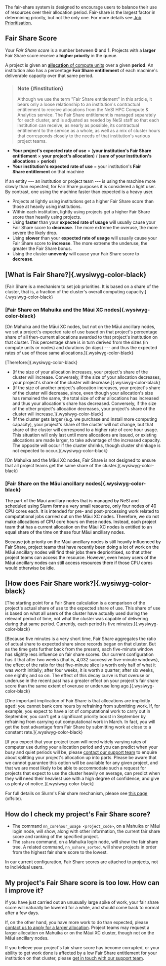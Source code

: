 The fair-share system is designed to encourage users to balance their
use of resources over their allocation period. Fair-share is the largest
factor in determining priority, but not the only one. For more details
see [Job
Prioritisation](https://support.nesi.org.nz/hc/en-gb/articles/360000201636/).

## Fair Share Score

Your *Fair Share score* is a number between **0** and **1**. Projects
with a **larger** Fair Share score receive a **higher priority** in the
queue.

A project is given an [**allocation** of compute
units](https://support.nesi.org.nz/hc/en-gb/articles/360001385735) over
a given **period**. An institution also has a percentage **Fair
Share entitlement** of each machine\'s deliverable capacity over that
same period.

> ### Note {#institution}
>
> Although we use the term \"Fair Share entitlement\" in this article,
> it bears only a loose relationship to an institution\'s contractual
> entitlement to receive allocations from the NeSI HPC Compute &
> Analytics service. The Fair Share entitlement is managed separately
> for each cluster, and is adjusted as needed by NeSI staff so that each
> institution can receive, as nearly as possible, its contractual
> entitlement to the service as a whole, as well as a mix of cluster
> hours that corresponds closely to the needs of that institution\'s
> various project teams.

-   **Your project\'s expected rate of use** = (**your institution\'s
    Fair Share entitlement** × **your project\'s allocation**) / (**sum
    of your institution\'s allocations** × **period**)
-   **Your institution\'s expected rate of use** = your institution\'s
    **Fair Share entitlement** on that machine

If an entity --- an institution or project team --- is using the machine
more slowly than expected, for Fair Share purposes it is considered a
light user. By contrast, one using the machine faster than expected is a
heavy user.

-   Projects at lightly using institutions get a higher Fair Share score
    than those at heavily using institutions.
-   Within each institution, lightly using projects get a higher Fair
    Share score than heavily using projects.
-   Using **faster** than your **expected rate of usage** will usually
    cause your Fair Share score to **decrease**. The more extreme the
    overuse, the more severe the likely drop.
-   Using **slower** than your **expected rate of usage** will usually
    cause your Fair Share score to **increase**. The more extreme the
    underuse, the greater the Fair Share bonus.
-   Using the cluster **unevenly** will cause your Fair Share score to
    **decrease**.

## [What is Fair Share?]{.wysiwyg-color-black}

[Fair Share is a mechanism to set job priorities. It is based on a share
of the cluster, that is, a fraction of the cluster\'s overall computing
capacity.]{.wysiwyg-color-black}

### [Fair Share on Mahuika and the Māui XC nodes]{.wysiwyg-color-black}

[On Mahuika and the Māui XC nodes, but not on the Māui ancillary nodes,
we set a project\'s expected rate of use based on that project\'s
percentage share of all then-current allocations awarded to that
project\'s institution on that cluster. This percentage share is in turn
derived from the sizes (in compute units or nodes) and durations (in
days) --- and thus the expected rates of use of those same
allocations.]{.wysiwyg-color-black}

[Therefore:]{.wysiwyg-color-black}

-   [If the size of your allocation increases, your project\'s share of
    the cluster will increase. Conversely, if the size of your
    allocation decreases, your project\'s share of the cluster will
    decrease.]{.wysiwyg-color-black}
-   [If the size of another project\'s allocation increases, your
    project\'s share of the cluster will decrease, since, even though
    your allocation\'s size has remained the same, the total size of
    other allocations has increased and thus your allocation\'s share
    has decreased. Conversely, if the size of the other project\'s
    allocation decreases, your project\'s share of the cluster will
    increase.]{.wysiwyg-color-black}
-   [If the cluster gets larger (e.g. we purchase and install more
    computing capacity), your project\'s share of the cluster will not
    change, but that share of the cluster will correspond to a higher
    rate of core hour usage. This situation will only last until more
    allocations are issued, or existing allocations are made larger, to
    take advantage of the increased capacity. The opposite will occur if
    the cluster shrinks, though cluster shrinkage is not expected to
    occur.]{.wysiwyg-color-black}

[On Mahuika and the Māui XC nodes, Fair Share is not designed to ensure
that all project teams get the same share of the
cluster.]{.wysiwyg-color-black}

### [Fair Share on the Māui ancillary nodes]{.wysiwyg-color-black}

<font color="#000000"> The part of the Māui ancillary nodes that is
managed by NeSI and scheduled using Slurm forms a very small resource,
only four nodes of 40 CPU cores each. It is intended for pre- and
post-processing work related to computational jobs carried out on the
Māui XC nodes. Therefore, we do not make allocations of CPU core hours
on these nodes. Instead, each project team that has a current allocation
on the Māui XC nodes is entitled to an equal share of the time on these
four Māui ancillary nodes. </font>

<font color="#000000"> Because job priority on the Māui ancillary nodes
is still heavily influenced by Fair Share, project teams that have
recently been doing a lot of work on the Māui ancillary nodes will find
their jobs there deprioritised, so that other project teams can access
the resource. However, even heavy users of the Māui ancillary nodes can
still access resources there if those CPU cores would otherwise be idle.
</font>

## [How does Fair Share work?]{.wysiwyg-color-black}

[The starting point for a Fair Share calculation is a comparison of the
project\'s actual share of use to the expected share of use. This share
of use is based on what all users of the cluster have actually used
during the relevant period of time, not what the cluster was capable of
delivering during that same period. Currently, each period is five
minutes.]{.wysiwyg-color-black}

[Because five minutes is a very short time, Fair Share aggregates the
ratio of actual share to expected share since records began on that
cluster. But as the time gets further back from the present, each
five-minute window has slightly less influence on fair share scores. Our
current configuration has it that after two weeks (that is, 4,032
successive five-minute windows), the effect of the ratio for that
five-minute slice is worth only half of what it was worth initially;
after four weeks, it is worth a quarter; after six weeks, one eighth;
and so on. The effect of this decay curve is that overuse or underuse in
the recent past has a greater effect on your project\'s fair share score
than the same extent of overuse or underuse long
ago.]{.wysiwyg-color-black}

[One important implication of Fair Share is that allocations are
implicitly aged: you cannot bank core hours by refraining from
submitting work. If, for example, you expect to have a lot of
computational work to carry out in September, you can\'t get a
significant priority boost in September by refraining from carrying out
computational work in March. In fact, you will get the best advantage
from Fair Share by submitting work at close to a constant
rate.]{.wysiwyg-color-black}

[If you expect that your project team will need widely varying rates of
computer use during your allocation period and you can predict when your
busy and quiet periods will be, please [contact our support
team](https://support.nesi.org.nz/hc/en-gb/requests/new) to enquire
about splitting your project\'s allocation up into parts. Please be
aware that we cannot guarantee this option will be available for any
given project, and that we are most likely to be able to accommodate
such a request for projects that expect to use the cluster heavily on
average, can predict when they will need their heaviest use with a high
degree of confidence, and give us plenty of
notice.]{.wysiwyg-color-black}

For full details on Slurm\'s Fair share mechanism, please see [this
page](https://slurm.schedmd.com/priority_multifactor.html#fairshare)
(offsite).

## How do I check my project\'s Fair Share score?

-   The command `nn_corehour_usage <project_code>`, on a Mahuika or Māui
    login node, will show, along with other information, the current
    fair share score and ranking of the specified project.
-   The `sshare` command, on a Mahuika login node, will show the fair
    share tree. A related command, `nn_sshare_sorted`, will show
    projects in order from the highest fair share score to the lowest.

In our current configuration, Fair Share scores are attached to
projects, not to individual users.

## My project\'s Fair Share score is too low. How can I improve it?

If you have just carried out an unusually large spike of work, your fair
share score will naturally be lowered for a while, and should come back
to normal after a few days.

If, on the other hand, you have more work to do than expected, please
[contact us to apply for a larger
allocation](https://support.nesi.org.nz/hc/en-gb/requests/new). Project
teams may request a larger allocation on Mahuika or on the Māui XC
cluster, though not on the Māui ancillary nodes.

If you believe your project\'s fair share score has become corrupted, or
your ability to get work done is affected by a low Fair Share
entitlement for your institution on that cluster, please [get in touch
with our support
team](https://support.nesi.org.nz/hc/en-gb/requests/new).
